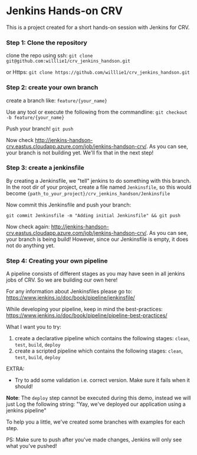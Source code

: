 # Jenkins Hands-on CRV

This is a project created for a short hands-on session with Jenkins for CRV.

### Step 1: Clone the repository

clone the repo using ssh:
`git clone git@github.com:willlie1/crv_jenkins_handson.git`

or Https:
`git clone https://github.com/willlie1/crv_jenkins_handson.git`

### Step 2: create your own branch

create a branch like: 
`feature/{your_name}`

Use any tool or execute the following from the commandline:
`git checkout -b feature/{your_name}`

Push your branch!
`git push`

Now check http://jenkins-handson-crv.eastus.cloudapp.azure.com/job/jenkins-handson-crv/. As you can see, your branch is not building yet. We'll fix that in the next step!


### Step 3: create a jenkinsfile

By creating a Jenkinsfile, we "tell" jenkins to do something with this branch.
In the root dir of your project, create a file named `Jenkinsfile`, so this would become `{path_to_your_project}/crv_jenkins_handson/Jenkinsfile`

Now commit this Jenkinsfile and push your branch:

`git commit Jenkinsfile -m "Adding initial Jenkinsfile" && git push`

Now check again: http://jenkins-handson-crv.eastus.cloudapp.azure.com/job/jenkins-handson-crv/. As you can see, your branch is being build! However, since our Jenkinsfile is empty, it does not do anything yet.

### Step 4: Creating your own pipeline

A pipeline consists of different stages as you may have seen in all jenkins jobs of CRV. So we are building our own here!

For any information about Jenkinsfiles please go to: https://www.jenkins.io/doc/book/pipeline/jenkinsfile/

While developing your pipeline, keep in mind the best-practices: https://www.jenkins.io/doc/book/pipeline/pipeline-best-practices/

What I want you to try: 

1. create a declarative pipeline which contains the following stages: `clean`, `test`, `build`, `deploy`
2. create a scripted pipeline which contains the following stages: `clean`, `test`, `build`, `deploy`

EXTRA:
- Try to add some validation i.e. correct version. Make sure it fails when it should!

**Note**: The `deploy` step cannot be executed during this demo, instead we will just Log the following string: "Yay, we've deployed our application using a jenkins pipeline"

To help you a little, we've created some branches with examples for each step.

PS: Make sure to push after you've made changes, Jenkins will only see what you've pushed!

